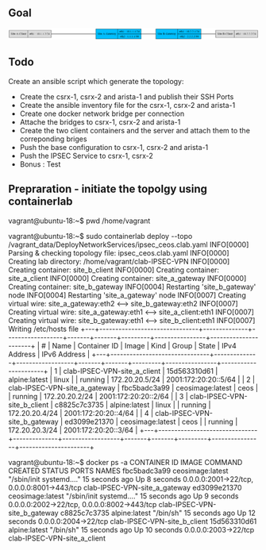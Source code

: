 ## Goal

![DeployNetworkServices Topology](./topology.png)

## Todo 
Create an ansible script which generate the topology:
- Create the csrx-1, csrx-2 and arista-1 and publish their SSH Ports
- Create the ansible inventory file for the csrx-1, csrx-2 and arista-1
- Create one docker network bridge per connection
- Attache the bridges to csrx-1, csrx-2 and arista-1
- Create the two client containers and the server and attach them to the correponding briges
- Push the base configuration to csrx-1, csrx-2 and arista-1
- Push the IPSEC Service to csrx-1, csrx-2
- Bonus : Test

## Prepraration - initiate the topolgy using containerlab

vagrant@ubuntu-18:~$ pwd
/home/vagrant

vagrant@ubuntu-18:~$ sudo containerlab deploy --topo /vagrant_data/DeployNetworkServices/ipsec_ceos.clab.yaml
INFO[0000] Parsing & checking topology file: ipsec_ceos.clab.yaml
INFO[0000] Creating lab directory: /home/vagrant/clab-IPSEC-VPN
INFO[0000] Creating container: site_b_client
INFO[0000] Creating container: site_a_client
INFO[0000] Creating container: site_a_gateway
INFO[0000] Creating container: site_b_gateway
INFO[0004] Restarting 'site_b_gateway' node
INFO[0004] Restarting 'site_a_gateway' node
INFO[0007] Creating virtual wire: site_a_gateway:eth2 <--> site_b_gateway:eth2
INFO[0007] Creating virtual wire: site_a_gateway:eth1 <--> site_a_client:eth1
INFO[0007] Creating virtual wire: site_b_gateway:eth1 <--> site_b_client:eth1
INFO[0007] Writing /etc/hosts file
+---+-------------------------------+--------------+------------------+-------+-------+---------+----------------+----------------------+
| # |             Name              | Container ID |      Image       | Kind  | Group |  State  |  IPv4 Address  |     IPv6 Address     |
+---+-------------------------------+--------------+------------------+-------+-------+---------+----------------+----------------------+
| 1 | clab-IPSEC-VPN-site_a_client  | 15d563310d61 | alpine:latest    | linux |       | running | 172.20.20.5/24 | 2001:172:20:20::5/64 |
| 2 | clab-IPSEC-VPN-site_a_gateway | fbc5badc3a99 | ceosimage:latest | ceos  |       | running | 172.20.20.2/24 | 2001:172:20:20::2/64 |
| 3 | clab-IPSEC-VPN-site_b_client  | c8825c7c3735 | alpine:latest    | linux |       | running | 172.20.20.4/24 | 2001:172:20:20::4/64 |
| 4 | clab-IPSEC-VPN-site_b_gateway | ed3099e21370 | ceosimage:latest | ceos  |       | running | 172.20.20.3/24 | 2001:172:20:20::3/64 |
+---+-------------------------------+--------------+------------------+-------+-------+---------+----------------+----------------------+


vagrant@ubuntu-18:~$ docker ps -a
CONTAINER ID        IMAGE               COMMAND                  CREATED             STATUS              PORTS                                         NAMES
fbc5badc3a99        ceosimage:latest    "/sbin/init systemd.…"   15 seconds ago      Up 8 seconds        0.0.0.0:2001->22/tcp, 0.0.0.0:8001->443/tcp   clab-IPSEC-VPN-site_a_gateway
ed3099e21370        ceosimage:latest    "/sbin/init systemd.…"   15 seconds ago      Up 9 seconds        0.0.0.0:2002->22/tcp, 0.0.0.0:8002->443/tcp   clab-IPSEC-VPN-site_b_gateway
c8825c7c3735        alpine:latest       "/bin/sh"                15 seconds ago      Up 12 seconds       0.0.0.0:2004->22/tcp                          clab-IPSEC-VPN-site_b_client
15d563310d61        alpine:latest       "/bin/sh"                15 seconds ago      Up 10 seconds       0.0.0.0:2003->22/tcp                          clab-IPSEC-VPN-site_a_client